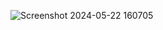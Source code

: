 ![Screenshot 2024-05-22 160705](https://github.com/user-attachments/assets/4d06f56a-734f-4721-a21c-05279d8978e2)
